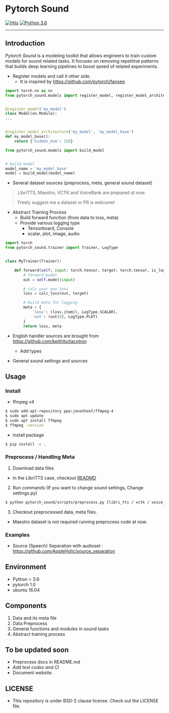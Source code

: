 # Pytorch Sound

[![Hits](https://hits.seeyoufarm.com/api/count/incr/badge.svg?url=https%3A%2F%2Fgithub.com%2FAppleholic%2Fpytorch_sound)](https://hits.seeyoufarm.com)
[![Python 3.6](https://img.shields.io/badge/python-3.6-blue.svg)](https://www.python.org/downloads/release/python-360/)

---


## Introduction

 *Pytorch Sound* is a modeling toolkit that allows engineers to train custom models for sound related tasks.
 It focuses on removing repetitive patterns that builds deep learning pipelines to boost speed of related experiments.


- Register models and call it other side.
  - It is inspired by https://github.com/pytorch/fairseq


```python
import torch.nn as nn
from pytorch_sound.models import register_model, register_model_architecture


@register_model('my_model')
class Model(nn.Module):
...


@register_model_architecture('my_model', 'my_model_base')
def my_model_base():
    return {'hidden_dim': 256}
```

```python
from pytorch_sound.models import build_model


# build model
model_name = 'my_model_base'
model = build_model(model_name)
```


- Several dataset sources (preprocess, meta, general sound dataset)

> LibriTTS, Maestro, VCTK and VoiceBank are prepared at now.
>
> Freely suggest me a dataset or PR is welcome!


- Abstract Training Process
  - Build forward function (from data to loss, meta)
  - Provide various logging type
    - Tensorboard, Console
    - scalar, plot, image, audio

```python
import torch
from pytorch_sound.trainer import Trainer, LogType


class MyTrainer(Trainer):

    def forward(self, input: torch.tensor, target: torch.tensor, is_logging: bool):
        # forward model
        out = self.model(input)

        # calc your own loss
        loss = calc_loss(out, target)

        # build meta for logging
        meta = {
            'loss': (loss.item(), LogType.SCALAR),
            'out': (out[0], LogType.PLOT)
        }
        return loss, meta
```


- English handler sources are brought from https://github.com/keithito/tacotron
  - Add types

- General sound settings and sources


## Usage

### Install

- ffmpeg v4

```bash
$ sudo add-apt-repository ppa:jonathonf/ffmpeg-4
$ sudo apt update
$ sudo apt install ffmpeg
$ ffmpeg -version
```

- install package

```bash
$ pip install -e .
```


### Preprocess / Handling Meta

1. Download data files
  - In the LibriTTS case, checkout [READMD](https://github.com/AppleHolic/pytorch_sound/blob/master/pytorch_sound/scripts/libri_tts/README.md)

2. Run commands (If you want to change sound settings, Change settings.py)

```bash
$ python pytorch_sound/scripts/preprocess.py [libri_tts / vctk / voice_bank] in_dir out_dir
```

3. Checkout preprocessed data, meta files.
  - Maestro dataset is not required running preprocess code at now.


### Examples

- Source (Speech) Separation with audioset : https://github.com/AppleHolic/source_separation


## Environment

- Python > 3.6
- pytorch 1.0
- ubuntu 16.04


## Components

1. Data and its meta file
2. Data Preprocess
3. General functions and modules in sound tasks
4. Abstract training process


## To be updated soon

- Preprocess docs in README.md
- *Add test codes and CI*
- Document website.


## LICENSE

- This repository is under BSD-2 clause license. Check out the LICENSE file.
